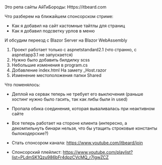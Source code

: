 
Это репа сайты АйТиБороды: Https://itbeard.com

Что разберем на ближайшем спонсорском стриме:
- Как я добавил на сайт кастомные тайтлы для страниц
- Как я добавил подсветку урлов в меню

И обсудим переезд с Blazor Server на Blazor WebAssembly
1. Проект работает только с aspnetstandard2.1 (что странно, с aspnetapp3.1 не запускается)
2. Нужно было добавить билдилку scss
3. Небольшие изменения в program.cs
4. Добавление index.html На замету _Host.razor
5. Изменение местоположения папки Shared

Что поменялось:
- Деплой на сервак теперь не требует его выключения (раньше хостинг нужно было гасить, так как либы были in used)
- Пропала обика соединения, которая вываливалась при неактивном сайте
- Все теперь работает на стороне клиента (интересно, а декомпильнуть бинари нельзя, что бы утащить строковые константы былокодерские?)

- Стать спонсором канала: https://www.youtube.com/itbeard/join
- Спонсорский плейлист: https://www.youtube.com/playlist?list=PLdmSK1Qzu986bFr4dpzCVcMQ_r7lgwZCZ
